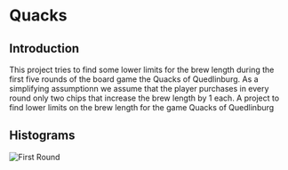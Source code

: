 # Quacks
## Introduction
This project tries to find some lower limits for the brew length during the first five rounds of the 
board game the Quacks of Quedlinburg.
As a simplifying assumptionn we assume that the player purchases in every round only two chips
that increase the brew length by 1 each.
A project to find lower limits on the brew length for the game Quacks of Quedlinburg
## Histograms
![First Round](fig0 "First Round")
